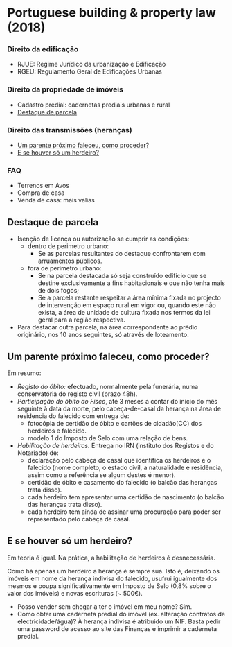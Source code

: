 # Portuguese building & property law (2018)

### Direito da edificação

- RJUE: Regime Jurídico da urbanização e Edificação
- RGEU: Regulamento Geral de Edificações Urbanas

### Direito da propriedade de imóveis

- Cadastro predial: cadernetas prediais urbanas e rural
- [Destaque de parcela](#destaque-de-parcela)

### Direito das transmissões (heranças)

- [Um parente próximo faleceu, como proceder?](#um-parente-próximo-faleceu-como-proceder)
- [E se houver só um herdeiro?](#e-se-houver-só-um-herdeiro)

### FAQ

- Terrenos em Avos
- Compra de casa
- Venda de casa: mais valias




## Destaque de parcela

- Isenção de licença ou autorização se cumprir as condições:
	- dentro de perimetro urbano:
		- Se as parcelas resultantes do destaque confrontarem com arruamentos públicos.
	- fora de perimetro urbano:
		- Se na parcela destacada só seja construído edifício que se destine exclusivamente a fins habitacionais e que não tenha mais de dois fogos;
		- Se a parcela restante respeitar a área mínima fixada no projecto de intervenção em espaço rural em vigor ou, quando este não exista, a área de unidade de cultura fixada nos termos da lei geral para a região respectiva.
- Para destacar outra parcela, na área correspondente ao prédio originário, nos 10 anos seguintes, só através de loteamento.




## Um parente próximo faleceu, como proceder?

Em resumo:

- *Registo do óbito:* efectuado, normalmente pela funerária, numa conservatória do registo civil (prazo 48h).
- *Participação do óbito ao Fisco*, até 3 meses a contar do início do mês seguinte à data da morte, pelo cabeça-de-casal da herança na área de residencia do falecido com entrega de:
	- fotocópia de certidão de óbito e cartões de cidadão(CC) dos herdeiros e falecido.
	- modelo 1 do Imposto de Selo com uma relação de bens.
- *Habilitação de herdeiros.* Entrega no IRN (instituto dos Registos e do Notariado) de:
	- declaração pelo cabeça de casal que identifica os herdeiros e o falecido (nome completo, o estado civil, a naturalidade e residência, assim como a referência se algum destes é menor).
	- certidão de óbito e casamento do falecido (o balcão das heranças trata disso).
	- cada herdeiro tem apresentar uma certidão de nascimento (o balcão das heranças trata disso).
	- cada herdeiro tem ainda de assinar uma procuração para poder ser representado pelo cabeça de casal.




## E se houver só um herdeiro?

Em teoria é igual. Na prática, a habilitação de herdeiros é desnecessária.

Como há apenas um herdeiro a herança é sempre sua. Isto é, deixando os imóveis em nome da herança indivisa do falecido, usufrui igualmente dos mesmos e poupa significativamente em Imposto de Selo (0,8% sobre o valor dos imóveis) e novas escrituras (~ 500€).

- Posso vender sem chegar a ter o imóvel em meu nome? Sim.
- Como obter uma caderneta predial do imóvel (ex. alteração contratos de electricidade/água)? À herança indivisa é atribuido um NIF. Basta pedir uma password de acesso ao site das Finanças e imprimir a caderneta predial.